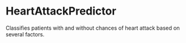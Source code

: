 # HeartAttackPredictor
Classifies patients with and without chances of heart attack based on several factors.
